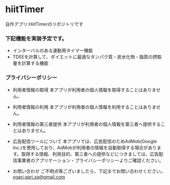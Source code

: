 # hiitTimer
自作アプリ:HiitTimerのリポジトリです

### 下記機能を実装予定です。
- インターバルのある運動用タイマー機能
- TDEEを計算して、ダイエットに最適なタンパク質・炭水化物・脂質の摂取量を計算する機能

### プライバシーポリシー
- 利用者情報の取得
本アプリが利用者の個人情報を取得することはありません。

- 利用者情報の利用
本アプリが利用者の個人情報を利用することはありません。

- 利用者情報の第三者提供
本アプリが利用者の個人情報を第三者へ提供することはありません。

- 広告配信ツールについて
本アプリでは、広告配信のためAdMob(Google Inc.)を使用しており、AdMobが利用者の情報を自動取得する場合があります。取得する情報、利用目的、第三者への提供などにつきましては、広告配信事業者のアプリケーション・プライバシーポリシーよりご確認ください。

- お問い合わせ
ご不明点等ございましたら、下記までお問い合わせください。
ogari.gari.za@gmail.com
